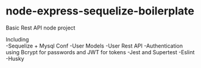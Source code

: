 # node-express-sequelize-boilerplate
Basic Rest API node project  

Including  
  -Sequelize + Mysql Conf 
  -User Models 
  -User Rest API 
  -Authentication using Bcrypt for passwords and JWT for tokens 
  -Jest and Supertest 
  -Eslint 
  -Husky
